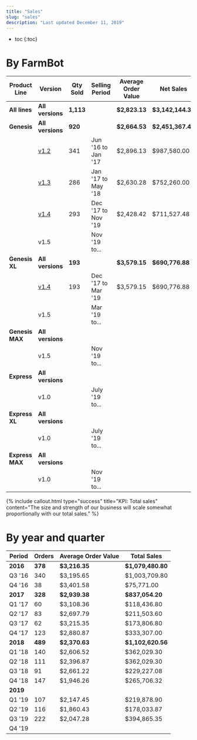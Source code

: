 ```yaml
---
title: "Sales"
slug: "sales"
description: "Last updated December 11, 2019"
---
```


* toc
{:toc}

# By FarmBot

|Product Line                  |Version                       |Qty Sold                      |Selling Period                |Average Order Value           |Net Sales                     |
|------------------------------|------------------------------|------------------------------|------------------------------|------------------------------|------------------------------|
|**All lines**                 |**All versions**              |**1,113**                     |                              |**$2,823.13**                 |**$3,142,144.36**
|**Genesis**                   |**All versions**              |**920**                       |                              |**$2,664.53**                 |**$2,451,367.48**
|                              |[v1.2](https://farmbot.myshopify.com/admin/reports/161808482)|341                           |Jun '16 to Jan '17            |$2,896.13                     |$987,580.00
|                              |[v1.3](https://farmbot.myshopify.com/admin/reports/161742946)|286                           |Jan '17 to May '18            |$2,630.28                     |$752,260.00
|                              |[v1.4](https://farmbot.myshopify.com/admin/reports/161775714)|293                           |Dec '17 to Nov '19            |$2,428.42                     |$711,527.48
|                              |v1.5                          |                              |Nov '19 to...                 |                              |
|**Genesis XL**                |**All versions**              |**193**                       |                              |**$3,579.15**                 |**$690,776.88**
|                              |[v1.4](https://farmbot.myshopify.com/admin/reports/161710178)|193                           |Dec '17 to Mar '19            |$3,579.15                     |$690,776.88
|                              |v1.5                          |                              |Mar '19 to...                 |                              |
|**Genesis MAX**               |**All versions**              |                              |                              |                              |
|                              |v1.5                          |                              |Nov '19 to...                 |                              |
|**Express**                   |**All versions**              |                              |                              |                              |
|                              |v1.0                          |                              |July '19 to...                |                              |
|**Express XL**                |**All versions**              |                              |                              |                              |
|                              |v1.0                          |                              |July '19 to...                |                              |
|**Express MAX**               |**All versions**              |                              |                              |                              |
|                              |v1.0                          |                              |Nov '19 to...                 |                              |



{%
include callout.html
type="success"
title="KPI: Total sales"
content="The size and strength of our business will scale somewhat proportionally with our total sales."
%}

# By year and quarter

|Period                        |Orders                        |Average Order Value           |Total Sales                   |
|------------------------------|------------------------------|------------------------------|------------------------------|
|**2016**                      |**378**                       |**$3,216.35**                 |**$1,079,480.80**
|Q3 '16                        |340                           |$3,195.65                     |$1,003,709.80
|Q4 '16                        |38                            |$3,401.58                     |$75,771.00
|**2017**                      |**328**                       |**$2,939.38**                 |**$837,054.20**
|Q1 '17                        |60                            |$3,108.36                     |$118,436.80
|Q2 '17                        |83                            |$2,697.79                     |$211,503.60
|Q3 '17                        |62                            |$3,215.35                     |$173,806.80
|Q4 '17                        |123                           |$2,880.87                     |$333,307.00
|**2018**                      |**489**                       |**$2,370.63**                 |**$1,102,620.56**
|Q1 '18                        |140                           |$2,606.52                     |$362,029.30
|Q2 '18                        |111                           |$2,396.87                     |$362,029.30
|Q3 '18                        |91                            |$2,661.22                     |$229,227.08
|Q4 '18                        |147                           |$1,946.26                     |$265,706.32
|**2019**                      |                              |                              |
|Q1 '19                        |107                           |$2,147.45                     |$219,878.90
|Q2 '19                        |116                           |$1,860.43                     |$178,033.87
|Q3 '19                        |222                           |$2,047.28                     |$394,865.35
|Q4 '19                        |                              |                              |




